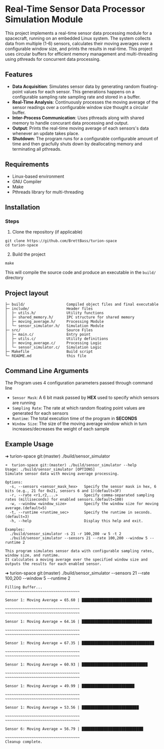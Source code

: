 # Real-Time Sensor Data Processor Simulation Module

This project implements a real-time sensor data processing module for a spacecraft, running on an embedded Linux system. The system collects data from multiple (1-6) sensors, calculates their moving averages over a configurable window size, and prints the results in real-time. This project uses circular buffers for efficient memory management and multi-threading using pthreads for concurrent data processing.

Features
---------
- **Data Acquisition**: Simulates sensor data by generating random floating-point values for each sensor. This generations happens on a configurable sampling rate sampling rate and stored in a buffer.
- **Real-Time Analysis**: Continuously processes the moving average of the sensor readings over a configurable window size thought a circular buffer.
- **Inter-Process Communication**: Uses pthreads along with shared memory to handle concurant data processing and output.
- **Output**: Prints the real-time moving average of each sensors's data whenever an update takes place.
- **Shutdown**: The program runs for a configurable configurable amount of time and then gracfully shuts down by deallocating memory and terminating all pthreads.

Requirements
--------------
- Linux-based environment
- GNU Compiler
- Make
- Pthreads library for multi-threading

Installation
--------------
### Steps
1. Clone the repository (if applicable)
```
git clone https://github.com/BrettBass/turion-space
cd turion-space
```
2. Build the project
```
make
```
This will compile the source code and produce an executable in the `build/` directory

Project layout
--------------

    ├─ build/                   Compiled object files and final executable
    ├─ include/                 Header files
    │  ├─ utils.h/              Utility functions
    │  ├─ shared_memory.h/      IPC structure for shared memory
    │  ├─ moving_average.h/     Processing Module
    │  └─ sensor_simulator.h/   Simulation Module
    ├─ src/                     Source Files
    │  ├─ main.c/               Entry point
    │  ├─ utils.c/              Utility definitions
    │  ├─ moving_average.c/     Processing Logic
    │  └─ sensor_simulator.c/   Simulation Logic
    ├─ Makefile                 Build script
    └─ README.md                this file

Command Line Arguments
--------------
The Program uses 4 configuration parameters passed through command line
- `Sensor Mask`: A 6 bit mask passed by **HEX** used to specify which sensors are running
- `Sampling Rate`: The rate at which random floating point values are generated for each sensors
- `Runtime`: The total execution time of the program in **SECONDS**
- `Window Size`: The size of the moving average window which in turn increases/decreases the weight of each sample

Example Usage
--------------
➜  turion-space git:(master) ./build/sensor_simulator
```
➜  turion-space git:(master) ./build/sensor_simulator --help
Usage: ./build/sensor_simulator [OPTIONS]
Simulate sensor data with moving average processing.

Options:
  -s, --sensors <sensor_mask_hex>   Specify the sensor mask in hex, 6 bits (e.g., 21 for 0x21, sensors 6 and 1)(default=3F)
  -r, --rate <r1,r2,...>            Specify comma-separated sampling rates (milliseconds) for enabled sensors.(default=100)
  -w, --window <window_size>        Specify the window size for moving average.(default=5)
  -t, --runtime <runtime_sec>       Specify the runtime in seconds. (default=3)
  -h, --help                        Display this help and exit.

Examples:
  ./build/sensor_simulator -s 21 -r 100,200 -w 5 -t 2
  ./build/sensor_simulator --sensors 21 --rate 100,200 --window 5 --runtime 2

This program simulates sensor data with configurable sampling rates, window size, and runtime.
It calculates a moving average over the specified window size and outputs the results for each enabled sensor.
```
➜  turion-space git:(master) ./build/sensor_simulator --sensors 21 --rate 100,200 --window 5 --runtime 2
```
Filling Buffer...
~~~~~~~~~~~~~~~~~~~~~~~~~~~~~~~~~~

Sensor 1: Moving Average = 65.60 | ████████████████████████████████

~~~~~~~~~~~~~~~~~~~~~~~~~~~~~~~~~~
~~~~~~~~~~~~~~~~~~~~~~~~~~~~~~~~~~

Sensor 1: Moving Average = 64.16 | ████████████████████████████████

~~~~~~~~~~~~~~~~~~~~~~~~~~~~~~~~~~
~~~~~~~~~~~~~~~~~~~~~~~~~~~~~~~~~~

Sensor 1: Moving Average = 67.35 | █████████████████████████████████

~~~~~~~~~~~~~~~~~~~~~~~~~~~~~~~~~~
~~~~~~~~~~~~~~~~~~~~~~~~~~~~~~~~~~

Sensor 1: Moving Average = 60.93 | ██████████████████████████████

~~~~~~~~~~~~~~~~~~~~~~~~~~~~~~~~~~
~~~~~~~~~~~~~~~~~~~~~~~~~~~~~~~~~~

Sensor 1: Moving Average = 49.99 | ████████████████████████

~~~~~~~~~~~~~~~~~~~~~~~~~~~~~~~~~~
~~~~~~~~~~~~~~~~~~~~~~~~~~~~~~~~~~

Sensor 1: Moving Average = 53.56 | ██████████████████████████

~~~~~~~~~~~~~~~~~~~~~~~~~~~~~~~~~~
~~~~~~~~~~~~~~~~~~~~~~~~~~~~~~~~~~

Sensor 6: Moving Average = 56.79 | ████████████████████████████

~~~~~~~~~~~~~~~~~~~~~~~~~~~~~~~~~~
Cleanup complete.
```
